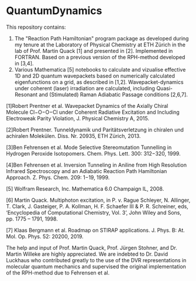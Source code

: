 # QuantumDynamics
This repository contains: 
1. The "Reaction Path Hamiltonian" program package as developed during my tenure at the Laboratory of Physical Chemistry at ETH Zürich in the lab of Prof. Martin Quack [1]
and presented in [2]. Implemented in FORTRAN. Based on a previous version of the RPH-method developed in [3,4].
2. Various Mathematica [5] notebooks to calculate and vizualise effective 1D and 2D quantum wavepackets based on numerically calculated eigenfunctions on a grid, as described in [1,2]. Wavepacket-dynamics under coherent (laser) irradiation are calculated, including Quasi-Resonant and (Stimulated) Raman Adiabatic Passage conditions [2,6,7].

[1]Robert Prentner et al. Wavepacket Dynamics of the Axially Chiral Molecule Cl−O−O−Cl under Coherent Radiative Excitation and Including Electroweak Parity Violation, J. Physical Chemistry A, 2015.

[2]Robert Prentner. Tunneldynamik und Paritätsverletzung in chiralen und achiralen Molekülen. Diss. Nr. 20935, ETH Zürich, 2013.

[3]Ben Fehrensen et al. Mode Selective Stereomutation Tunnelling in Hydrogen Peroxide Isotopomers. Chem. Phys. Lett. 300: 312−320, 1999.

[4]Ben Fehrensen et al. Inversion Tunneling in Aniline from High Resolution Infrared Spectroscopy and an Adiabatic Reaction Path Hamiltonian Approach. Z. Phys. Chem. 209: 1−19, 1999.

[5] Wolfram Research, Inc. Mathematica 6.0 Champaign IL, 2008.

[6] Martin Quack. Multiphoton excitation, in P. v. Rague Schleyer, N. Allinger, T. Clark, J. Gasteiger, P. A. Kollman, H. F. Schaefer III & P. R. Schreiner, eds, ‘Encyclopedia of Computational Chemistry, Vol. 3’, John Wiley and Sons, pp. 1775 – 1791, 1998.

[7] Klaas Bergmann et al. Roadmap on STIRAP applications. J. Phys. B: At. Mol. Op. Phys. 52: 20200, 2019.


The help and input of Prof. Martin Quack, Prof. Jürgen Stohner, and Dr. Martin Willeke are highly appreciated. We are indebted to Dr. David Luckhaus who contributed greatly to the use of the DVR representations in molecular quantum mechanics and supervised the original implementation of the RPH-method due to Fehrensen et al. 

